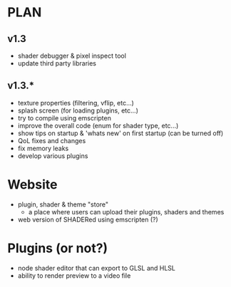 # PLAN
## v1.3
 - shader debugger & pixel inspect tool
 - update third party libraries

## v1.3.*
 - texture properties (filtering, vflip, etc...)
 - splash screen (for loading plugins, etc...)
 - try to compile using emscripten
 - improve the overall code (enum for shader type, etc...)
 - show tips on startup & 'whats new' on first startup (can be turned off)
 - QoL fixes and changes
 - fix memory leaks
 - develop various plugins


# Website
 - plugin, shader & theme "store"
   - a place where users can upload their plugins, shaders and themes
 - web version of SHADERed using emscripten (?)

# Plugins (or not?)
 - node shader editor that can export to GLSL and HLSL
 - ability to render preview to a video file